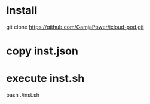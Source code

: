 # Install 
git clone https://github.com/GamjaPower/icloud-pod.git 

# copy inst.json 


# execute inst.sh 
bash ./inst.sh 
